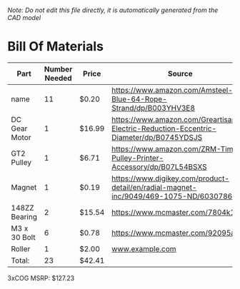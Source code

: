 ###### Note: Do not edit this file directly, it is automatically generated from the CAD model 
# Bill Of Materials 
 |Part|Number Needed|Price|Source| 
 |----|----------|-----|-----|
|name|11|$0.20|https://www.amazon.com/Amsteel-Blue-64-Rope-Strand/dp/B003YHV3E8|
|DC Gear Motor|1|$16.99|https://www.amazon.com/Greartisan-Electric-Reduction-Eccentric-Diameter/dp/B0745YDSJS|
|GT2 Pulley|1|$6.71|https://www.amazon.com/ZRM-Timing-Pulley-Printer-Accessory/dp/B07L54BSXS|
|Magnet|1|$0.19|https://www.digikey.com/product-detail/en/radial-magnet-inc/9049/469-1075-ND/6030786|
|148ZZ Bearing|2|$15.54|https://www.mcmaster.com/7804k116|
|M3 x 30 Bolt|6|$0.78|https://www.mcmaster.com/92095a187|
|Roller|1|$2.00|www.example.com|
|Total: |23|$42.41| |

 3xCOG MSRP: $127.23
